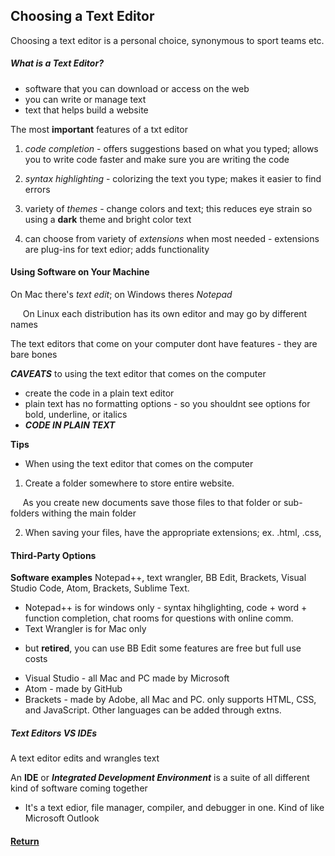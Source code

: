 ## Choosing a Text Editor

Choosing a text editor is a personal choice, synonymous to sport teams etc.

##### What is a Text Editor?

* software that you can download or access on the web
* you can write or manage text
* text that helps build a website

The most **important** features of a txt editor 
1. *code completion* - offers suggestions based on what you typed; allows you to write code faster and make sure you are writing the code

2. *syntax highlighting* - colorizing the text you type; makes it easier to find errors

3. variety of *themes* - change colors and text; this reduces eye strain so using a **dark** theme and bright color text

4. can choose from variety of *extensions* when most needed - extensions are plug-ins for text edior; adds functionality

#### Using Software on Your Machine

On Mac there's *text edit*; on Windows theres *Notepad*

&nbsp;&nbsp;&nbsp;&nbsp; On Linux each distribution has its own editor and may go by different names

The text editors that come on your computer dont have features  - they are bare bones 

***CAVEATS*** to using the text editor that comes on the computer
* create the code in a plain text editor
* plain text has no formatting options  - so you shouldnt see options for bold, underline, or italics
* ***CODE IN PLAIN TEXT***

**Tips**
* When using the text editor that comes on the computer 

1. Create a folder somewhere to store entire website. 

&nbsp;&nbsp;&nbsp;&nbsp; As you create new documents save those files to that folder or sub-folders withing the main folder

2. When saving your files, have the appropriate extensions; ex. .html, .css,

#### Third-Party Options

**Software examples**
Notepad++, text wrangler, BB Edit, Brackets, Visual Studio Code, Atom, Brackets, Sublime Text. 
* Notepad++ is for windows only - syntax hihglighting, code + word + function completion, chat rooms for questions with online comm. 
* Text Wrangler is for Mac only
- but **retired**, you can use BB Edit some features are free but full use costs
* Visual Studio - all Mac and PC made by Microsoft
* Atom - made by GitHub
* Brackets - made by Adobe, all Mac and PC. only supports HTML, CSS, and JavaScript. Other languages can be added through extns.

##### Text Editors VS IDEs

A text editor edits and wrangles text

An **IDE** or ***Integrated Development Environment*** is a suite of all different kind of software coming together 
* It's a text edior, file manager, compiler, and debugger in one. Kind of like Microsoft Outlook 


#### [Return](/Reading-Notes/102/) 
